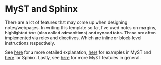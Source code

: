 # MyST and Sphinx

There are a lot of features that may come up when designing notes/webpages.
In writing this template so far, I've used notes on margins, highlighted text (also called admonitions) and synced tabs.
These are often implemented via roles and directives. Which are inline or block-level instructions respectively.

See [here](https://jupyterbook.org/en/stable/interactive/interactive.html) for a more detailed explanation, [here](https://mystmd.org/guide/directives#directive-admonition) for examples in MyST and [here](https://www.sphinx-doc.org/en/master/usage/restructuredtext/directives.html) for Sphinx.
Lastly, see [here](https://mystmd.org/guide/) for more MyST features in general.